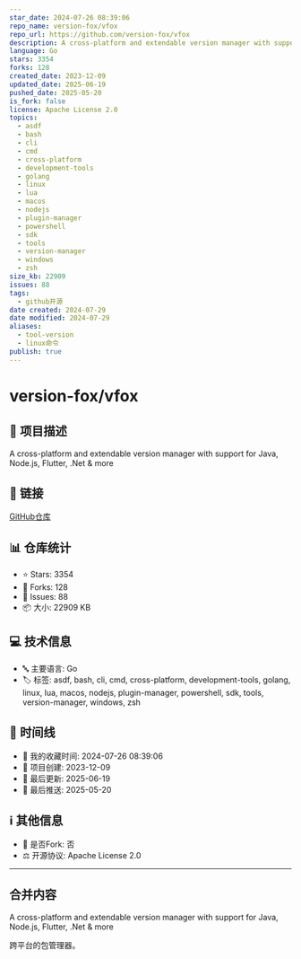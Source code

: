 ```yaml
---
star_date: 2024-07-26 08:39:06
repo_name: version-fox/vfox
repo_url: https://github.com/version-fox/vfox
description: A cross-platform and extendable version manager with support for Java, Node.js, Flutter, .Net & more
language: Go
stars: 3354
forks: 128
created_date: 2023-12-09
updated_date: 2025-06-19
pushed_date: 2025-05-20
is_fork: false
license: Apache License 2.0
topics:
  - asdf
  - bash
  - cli
  - cmd
  - cross-platform
  - development-tools
  - golang
  - linux
  - lua
  - macos
  - nodejs
  - plugin-manager
  - powershell
  - sdk
  - tools
  - version-manager
  - windows
  - zsh
size_kb: 22909
issues: 88
tags:
  - github开源
date created: 2024-07-29
date modified: 2024-07-29
aliases:
  - tool-version
  - linux命令
publish: true
---
```



# version-fox/vfox

## 📝 项目描述

A cross-platform and extendable version manager with support for Java, Node.js, Flutter, .Net & more

## 🔗 链接

[GitHub仓库](https://github.com/version-fox/vfox)

## 📊 仓库统计

- ⭐ Stars: 3354
- 🍴 Forks: 128
- 🐛 Issues: 88
- 📦 大小: 22909 KB

## 💻 技术信息

- 🔤 主要语言: Go
- 🏷️ 标签: asdf, bash, cli, cmd, cross-platform, development-tools, golang, linux, lua, macos, nodejs, plugin-manager, powershell, sdk, tools, version-manager, windows, zsh

## 📅 时间线

- 🌟 我的收藏时间: 2024-07-26 08:39:06
- 🎂 项目创建: 2023-12-09
- 🔄 最后更新: 2025-06-19
- 🚀 最后推送: 2025-05-20

## ℹ️ 其他信息

- 🔀 是否Fork: 否
- ⚖️ 开源协议: Apache License 2.0


---

## 合并内容


A cross-platform and extendable version manager with support for Java, Node.js, Flutter, .Net & more

跨平台的包管理器。